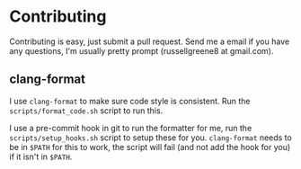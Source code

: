 # Contributing

Contributing is easy, just submit a pull request. Send me a email if you have any questions, I'm usually pretty prompt (russellgreene8 at gmail.com). 

## clang-format
I use `clang-format` to make sure code style is consistent. Run the `scripts/format_code.sh` script to run this. 

I use a pre-commit hook in git to run the formatter for me, run the `scripts/setup_hooks.sh` script to setup these for you. `clang-format` needs to be in `$PATH` for this to work, the script will fail (and not add the hook for you) if it isn't in `$PATH`.